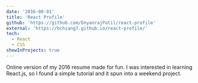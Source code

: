 ```yaml
---
date: '2016-08-01'
title: 'React Profile'
github: 'https://github.com/DnyanrajPatil/react-profile'
external: 'https://bchiang7.github.io/react-profile/'
tech:
  - React
  - CSS
showInProjects: true
---
```


Online version of my 2016 resume made for fun. I was interested in learning React.js, so I found a simple tutorial and it spun into a weekend project.
